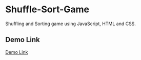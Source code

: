 # Shuffle-Sort-Game

Shuffling and Sorting game using JavaScript, HTML and CSS.

## Demo Link

[Demo Link](https://amit1112.github.io/shuffle-and-sort/)
